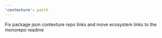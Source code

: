 ```yaml
---
'contexture': patch
---
```


Fix package json contexture repo links and move ecosystem links to the monorepo readme
